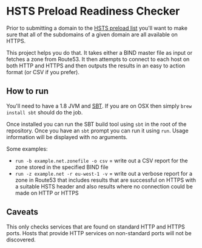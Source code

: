 HSTS Preload Readiness Checker
==============================
Prior to submitting a domain to the [HSTS preload list](https://hstspreload.org/) you'll want to make sure that all of the subdomains of a given domain are all available on HTTPS.

This project helps you do that. It takes either a BIND master file as input or fetches a zone from Route53. It then attempts to connect to each host on both HTTP and HTTPS and then outputs the results in an easy to action format (or CSV if you prefer).

How to run
----------
You'll need to have a 1.8 JVM and [SBT](https://www.scala-sbt.org/). If you are on OSX then simply `brew install sbt` should do the job.

Once installed you can run the SBT build tool using `sbt` in the root of the repository. Once you have an `sbt` prompt you can run it using `run`. Usage information will be displayed with no arguments. 

Some examples:
 
 - `run -b example.net.zonefile -o csv` = write out a CSV report for the zone stored in the specified BIND file 
 - `run -z example.net -r eu-west-1 -v` = write out a verbose report for a zone in Route53 that includes results that are successful on HTTPS with a suitable HSTS header and also results where no connection could be made on HTTP or HTTPS

Caveats
-------
This only checks services that are found on standard HTTP and HTTPS ports. Hosts that provide HTTP services on non-standard ports will not be discovered. 
